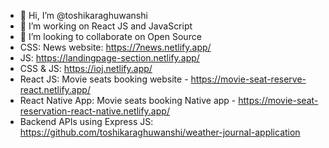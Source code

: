 - 👋 Hi, I’m @toshikaraghuwanshi
- 🌱 I’m working on React JS and JavaScript
- 💞️ I’m looking to collaborate on Open Source
-  CSS: News website: https://7news.netlify.app/
-  JS: https://landingpage-section.netlify.app/
-  CSS & JS: https://ioj.netlify.app/
-  React JS: Movie seats booking website - https://movie-seat-reserve-react.netlify.app/
-  React Native App: Movie seats booking Native app - https://movie-seat-reservation-react-native.netlify.app/
-  Backend APIs using Express JS: https://github.com/toshikaraghuwanshi/weather-journal-application

<!---
toshikaraghuwanshi/toshikaraghuwanshi is a ✨ special ✨ repository because its `README.md` (this file) appears on your GitHub profile.
You can click the Preview link to take a look at your changes.
--->
